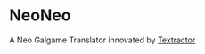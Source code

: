 # NeoNeo

A Neo Galgame Translator innovated by [Textractor](https://github.com/Artikash/Textractor)